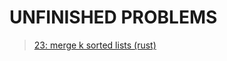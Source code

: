 # UNFINISHED PROBLEMS

> [23: merge k sorted lists (rust)](./rust/src/0023-merge_k_sorted_lists.rs)

